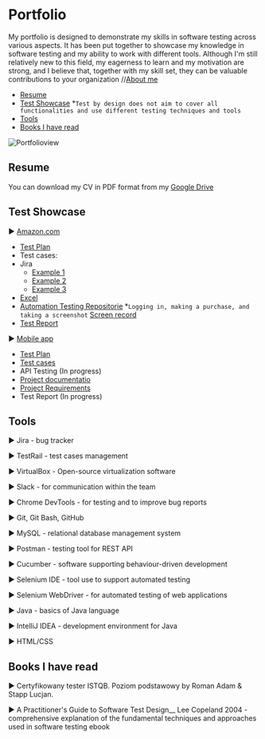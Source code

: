 # Portfolio
My portfolio is designed to demonstrate my skills in software testing across various aspects. It has been put together to showcase my knowledge in software testing and my ability to work with different tools. Although I'm still relatively new to this field, my eagerness to learn and my motivation are strong, and I believe that, together with my skill set, they can be valuable contributions to your organization
//[About me](#about-me)
- [Resume](#Resume)
- [Test Showcase](#Test-Showcase) *`Test by design does not aim to cover all functionalities and use different testing techniques and tools`
- [Tools](#Tools)
- [Books I have read](#books-i-have-read)
  
![Portfolioview](https://github.com/Michal134/Portfolio/assets/128796710/34d86da4-b322-4bb2-bc7e-64e3d7aa422e)

## Resume
You can download my CV in PDF format from my [Google Drive](https://drive.google.com/file/d/1S_5H8N4TvHOnas6OZ6wyzoto9P0pjxqf/view?usp=sharing)

## Test Showcase


:arrow_forward: [Amazon.com](Amazon.com)
  * [Test Plan](https://1drv.ms/w/s!ArG27EA3d8gegxqUSbn9LEeqW8RR?e=iF3uII)
  * Test cases:
  * Jira
    * [Example 1](https://drive.google.com/file/d/1yuEGeTquIAkowdwTitbQ93QFCtVNLN0B/view?usp=sharing)
    * [Example 2](https://drive.google.com/file/d/1gwx4aCIhyKprnH7xrZZRVHKw1QBNQN9g/view?usp=sharing)
    * [Example 3](https://drive.google.com/file/d/1hY-k3XcQm_0fp_2x4XGrx3QQ_WLxMtUO/view?usp=sharing)
  * [Excel](https://drive.google.com/file/d/1jclZW82by1_m1FDoIZYiNWQbu9zPtC93/view?usp=sharing) 
  * [Automation Testing Repositorie](https://github.com/Michal134/Amazon.git) *`Logging in, making a purchase, and taking a screenshot` [Screen record](https://drive.google.com/file/d/1R6yy10S5acyXwyZDhN0HkUD4sgjxV77e/view?usp=sharing)
  * [Test Report](https://1drv.ms/w/s!ArG27EA3d8geg0z_mCp0-Kn2nsEh?e=lf26Ro)
 
:arrow_forward: [Mobile app](Amazon.com)
  * [Test Plan](https://1drv.ms/w/s!ArG27EA3d8gegxrUSVLhuZlxKlnU?e=eikNkr)
  * [Test cases](https://1drv.ms/x/s!ArG27EA3d8gegoAmTBWWCMdm0VM0oA?e=PpCMpK)
  * API Testing (In progress)
  * [Project documentatio](https://1drv.ms/w/s!ArG27EA3d8gegybbDtpcjGmYLxCa?e=kM2rCa)
  * [Project Requirements](https://1drv.ms/w/s!ArG27EA3d8gegyjuBO-yiR3199Tj?e=8PhB53)
  * Test Report (In progress)

    
## Tools 

:arrow_forward: Jira - bug tracker

:arrow_forward: TestRail - test cases management

:arrow_forward: VirtualBox - Open-source virtualization software 

:arrow_forward: Slack - for communication within the team

:arrow_forward: Chrome DevTools - for testing and to improve bug reports

:arrow_forward: Git, Git Bash, GitHub

:arrow_forward: MySQL - relational database management system

:arrow_forward: Postman - testing tool for REST API

:arrow_forward: Cucumber - software supporting behaviour-driven development

:arrow_forward: Selenium IDE - tool use to support automated testing

:arrow_forward: Selenium WebDriver - for automated testing of web applications

:arrow_forward: Java - basics of Java language

:arrow_forward: IntelliJ IDEA - development environment for Java

:arrow_forward: HTML/CSS
    
## Books I have read
:arrow_forward: Certyfikowany tester ISTQB. Poziom podstawowy by Roman Adam & Stapp Lucjan.

:arrow_forward: A Practitioner's Guide to Software Test Design__ Lee Copeland 2004 - comprehensive explanation of the fundamental techniques and approaches used in software testing ebook



